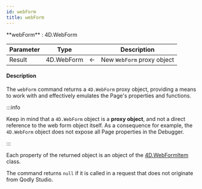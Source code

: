 ```yaml
---
id: webForm
title: webForm
---
```




<!-- REF #_command_.webForm.Syntax -->**webForm** : 4D.WebForm<!-- END REF -->

<!-- REF #_command_.webForm.Params -->
|Parameter|Type||Description|
|---------|--- |:---:|------|
|Result|4D.WebForm|&#8592;|New `WebForm` proxy object
<!-- END REF -->

#### Description

The `webForm` command <!-- REF #_command_.webForm.Summary --> returns a `4D.WebForm` proxy object, providing a means to work with and effectively emulates the Page's properties and functions<!-- END REF -->.


:::info

Keep in mind that a `4D.WebForm` object  is a **proxy object**, and not a direct reference to the web form object itself. As a consequence for example, the `4D.WebForm` object does not expose all Page properties in the Debugger. 

:::

Each property of the returned object is an object of the [4D.WebFormItem](../WebFormItemClass.md) class.

The command returns `null` if it is called in a request that does not originate from Qodly Studio.



